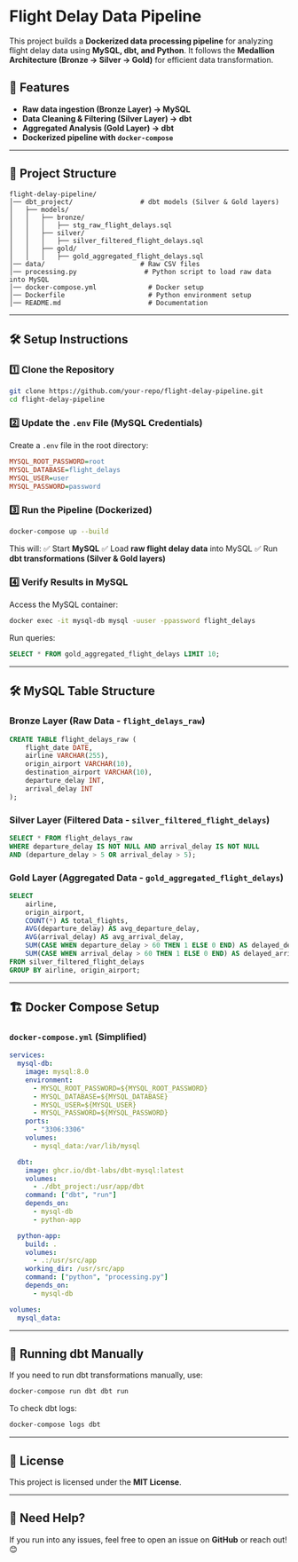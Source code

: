 # Flight Delay Data Pipeline

This project builds a **Dockerized data processing pipeline** for analyzing flight delay data using **MySQL, dbt, and Python**. It follows the **Medallion Architecture (Bronze → Silver → Gold)** for efficient data transformation.

## 🚀 Features
- **Raw data ingestion (Bronze Layer) → MySQL**
- **Data Cleaning & Filtering (Silver Layer) → dbt**
- **Aggregated Analysis (Gold Layer) → dbt**
- **Dockerized pipeline with `docker-compose`**

---

## 📂 Project Structure
```
flight-delay-pipeline/
│── dbt_project/                 # dbt models (Silver & Gold layers)
│   ├── models/
│   │   ├── bronze/
│   │   │   ├── stg_raw_flight_delays.sql
│   │   ├── silver/
│   │   │   ├── silver_filtered_flight_delays.sql
│   │   ├── gold/
│   │   │   ├── gold_aggregated_flight_delays.sql
│── data/                        # Raw CSV files
│── processing.py                 # Python script to load raw data into MySQL
│── docker-compose.yml             # Docker setup
│── Dockerfile                     # Python environment setup
│── README.md                      # Documentation
```

---

## 🛠️ Setup Instructions

### 1️⃣ **Clone the Repository**
```sh
git clone https://github.com/your-repo/flight-delay-pipeline.git
cd flight-delay-pipeline
```

### 2️⃣ **Update the `.env` File (MySQL Credentials)**
Create a `.env` file in the root directory:
```ini
MYSQL_ROOT_PASSWORD=root
MYSQL_DATABASE=flight_delays
MYSQL_USER=user
MYSQL_PASSWORD=password
```

### 3️⃣ **Run the Pipeline (Dockerized)**
```sh
docker-compose up --build
```
This will:
✅ Start **MySQL**
✅ Load **raw flight delay data** into MySQL
✅ Run **dbt transformations (Silver & Gold layers)**

### 4️⃣ **Verify Results in MySQL**
Access the MySQL container:
```sh
docker exec -it mysql-db mysql -uuser -ppassword flight_delays
```
Run queries:
```sql
SELECT * FROM gold_aggregated_flight_delays LIMIT 10;
```

---

## 🛠️ MySQL Table Structure

### **Bronze Layer (Raw Data - `flight_delays_raw`)**
```sql
CREATE TABLE flight_delays_raw (
    flight_date DATE,
    airline VARCHAR(255),
    origin_airport VARCHAR(10),
    destination_airport VARCHAR(10),
    departure_delay INT,
    arrival_delay INT
);
```

### **Silver Layer (Filtered Data - `silver_filtered_flight_delays`)**
```sql
SELECT * FROM flight_delays_raw
WHERE departure_delay IS NOT NULL AND arrival_delay IS NOT NULL
AND (departure_delay > 5 OR arrival_delay > 5);
```

### **Gold Layer (Aggregated Data - `gold_aggregated_flight_delays`)**
```sql
SELECT 
    airline,
    origin_airport,
    COUNT(*) AS total_flights,
    AVG(departure_delay) AS avg_departure_delay,
    AVG(arrival_delay) AS avg_arrival_delay,
    SUM(CASE WHEN departure_delay > 60 THEN 1 ELSE 0 END) AS delayed_departures,
    SUM(CASE WHEN arrival_delay > 60 THEN 1 ELSE 0 END) AS delayed_arrivals
FROM silver_filtered_flight_delays
GROUP BY airline, origin_airport;
```

---

## 🏗️ Docker Compose Setup

### **`docker-compose.yml` (Simplified)**
```yaml
services:
  mysql-db:
    image: mysql:8.0
    environment:
      - MYSQL_ROOT_PASSWORD=${MYSQL_ROOT_PASSWORD}
      - MYSQL_DATABASE=${MYSQL_DATABASE}
      - MYSQL_USER=${MYSQL_USER}
      - MYSQL_PASSWORD=${MYSQL_PASSWORD}
    ports:
      - "3306:3306"
    volumes:
      - mysql_data:/var/lib/mysql

  dbt:
    image: ghcr.io/dbt-labs/dbt-mysql:latest
    volumes:
      - ./dbt_project:/usr/app/dbt
    command: ["dbt", "run"]
    depends_on:
      - mysql-db
      - python-app

  python-app:
    build: .
    volumes:
      - .:/usr/src/app
    working_dir: /usr/src/app
    command: ["python", "processing.py"]
    depends_on:
      - mysql-db

volumes:
  mysql_data:
```

---

## 📌 Running dbt Manually
If you need to run dbt transformations manually, use:
```sh
docker-compose run dbt dbt run
```

To check dbt logs:
```sh
docker-compose logs dbt
```

---

## 📜 License
This project is licensed under the **MIT License**.

---

## 📩 Need Help?
If you run into any issues, feel free to open an issue on **GitHub** or reach out! 😊